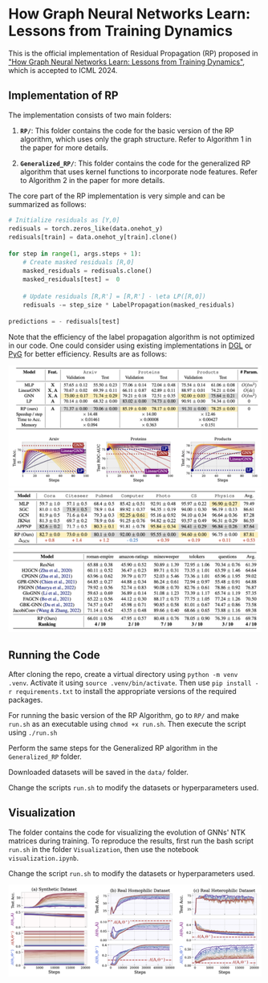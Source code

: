 # How Graph Neural Networks Learn: Lessons from Training Dynamics

This is the official implementation of Residual Propagation (RP) proposed in ["How Graph Neural Networks Learn: Lessons from Training Dynamics"](https://arxiv.org/pdf/2310.05105), which is accepted to ICML 2024.

## Implementation of RP
The implementation consists of two main folders:

1. **`RP/`**: This folder contains the code for the basic version of the RP algorithm, which uses only the graph structure. Refer to Algorithm 1 in the paper for more details.

2. **`Generalized_RP/`**: This folder contains the code for the generalized RP algorithm that uses kernel functions to incorporate node features. Refer to Algorithm 2 in the paper for more details.

The core part of the RP implementation is very simple and can be summarized as follows:

```python
# Initialize residuals as [Y,0]
redisuals = torch.zeros_like(data.onehot_y)
redisuals[train] = data.onehot_y[train].clone()

for step in range(1, args.steps + 1):
    # Create masked residuals [R,0]
    masked_residuals = redisuals.clone()
    masked_residuals[test] =  0

    # Update residuals [R,R'] = [R,R'] - \eta LP([R,0])
    redisuals -= step_size * LabelPropagation(masked_residuals)

predictions = - redisuals[test]
```

Note that the efficiency of the label propagation algorithm is not optimized in our code. One could consider using existing implementations in [DGL](https://docs.dgl.ai/en/0.8.x/generated/dgl.nn.pytorch.utils.LabelPropagation.html) or [PyG](https://pytorch-geometric.readthedocs.io/en/latest/generated/torch_geometric.nn.models.LabelPropagation.html) for better efficiency. Results are as follows:

![alt text](assets/image1.png)
![alt text](assets/image2.png)
![alt text](assets/image3.png)


## Running the Code

After cloning the repo, create a virtual directory using `python -m venv .venv`. Activate it using `source .venv/bin/activate`.
Then use `pip install -r requirements.txt` to install the appropriate versions of the required packages.

For running the basic version of the RP Algorithm, go to `RP/` and make `run.sh` as an executable using `chmod +x run.sh`. Then execute the script using `./run.sh`

Perform the same steps for the Generalized RP algorithm in the `Generalized_RP` folder.

Downloaded datasets will be saved in the `data/` folder.

Change the scripts `run.sh` to modify the datasets or hyperparameters used.

## Visualization

The folder contains the code for visualizing the evolution of GNNs' NTK matrices during training. To reproduce the results, first run the bash script `run.sh` in the folder `Visualization`, then use the notebook `visualization.ipynb`.

Change the script `run.sh` to modify the datasets or hyperparameters used.


![alt text](assets/image4.png)